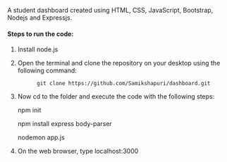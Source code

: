 A student dashboard created using HTML, CSS, JavaScript, Bootstrap, Nodejs and Expressjs.

#### Steps to run the code:

1. Install node.js
2. Open the terminal and clone the repository on your desktop using the following command:
             
             git clone https://github.com/Samikshapuri/dashboard.git 
             
3. Now cd to the folder and execute the code with the following steps:
      
      npm init
      
      npm install express body-parser
      
      nodemon app.js
4. On the web browser, type localhost:3000 
